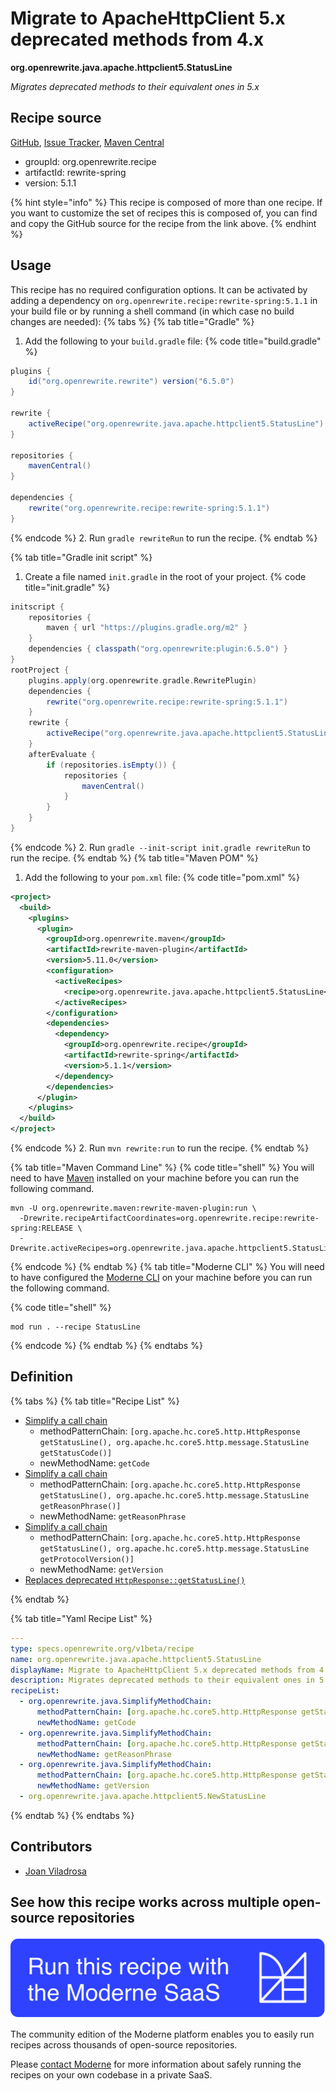 # Migrate to ApacheHttpClient 5.x deprecated methods from 4.x

**org.openrewrite.java.apache.httpclient5.StatusLine**

_Migrates deprecated methods to their equivalent ones in 5.x_

## Recipe source

[GitHub](https://github.com/openrewrite/rewrite-spring/blob/main/src/main/resources/META-INF/rewrite/apache-httpclient-5.yml), [Issue Tracker](https://github.com/openrewrite/rewrite-spring/issues), [Maven Central](https://central.sonatype.com/artifact/org.openrewrite.recipe/rewrite-spring/5.1.1/jar)

* groupId: org.openrewrite.recipe
* artifactId: rewrite-spring
* version: 5.1.1

{% hint style="info" %}
This recipe is composed of more than one recipe. If you want to customize the set of recipes this is composed of, you can find and copy the GitHub source for the recipe from the link above.
{% endhint %}

## Usage

This recipe has no required configuration options. It can be activated by adding a dependency on `org.openrewrite.recipe:rewrite-spring:5.1.1` in your build file or by running a shell command (in which case no build changes are needed): 
{% tabs %}
{% tab title="Gradle" %}
1. Add the following to your `build.gradle` file:
{% code title="build.gradle" %}
```groovy
plugins {
    id("org.openrewrite.rewrite") version("6.5.0")
}

rewrite {
    activeRecipe("org.openrewrite.java.apache.httpclient5.StatusLine")
}

repositories {
    mavenCentral()
}

dependencies {
    rewrite("org.openrewrite.recipe:rewrite-spring:5.1.1")
}
```
{% endcode %}
2. Run `gradle rewriteRun` to run the recipe.
{% endtab %}

{% tab title="Gradle init script" %}
1. Create a file named `init.gradle` in the root of your project.
{% code title="init.gradle" %}
```groovy
initscript {
    repositories {
        maven { url "https://plugins.gradle.org/m2" }
    }
    dependencies { classpath("org.openrewrite:plugin:6.5.0") }
}
rootProject {
    plugins.apply(org.openrewrite.gradle.RewritePlugin)
    dependencies {
        rewrite("org.openrewrite.recipe:rewrite-spring:5.1.1")
    }
    rewrite {
        activeRecipe("org.openrewrite.java.apache.httpclient5.StatusLine")
    }
    afterEvaluate {
        if (repositories.isEmpty()) {
            repositories {
                mavenCentral()
            }
        }
    }
}
```
{% endcode %}
2. Run `gradle --init-script init.gradle rewriteRun` to run the recipe.
{% endtab %}
{% tab title="Maven POM" %}
1. Add the following to your `pom.xml` file:
{% code title="pom.xml" %}
```xml
<project>
  <build>
    <plugins>
      <plugin>
        <groupId>org.openrewrite.maven</groupId>
        <artifactId>rewrite-maven-plugin</artifactId>
        <version>5.11.0</version>
        <configuration>
          <activeRecipes>
            <recipe>org.openrewrite.java.apache.httpclient5.StatusLine</recipe>
          </activeRecipes>
        </configuration>
        <dependencies>
          <dependency>
            <groupId>org.openrewrite.recipe</groupId>
            <artifactId>rewrite-spring</artifactId>
            <version>5.1.1</version>
          </dependency>
        </dependencies>
      </plugin>
    </plugins>
  </build>
</project>
```
{% endcode %}
2. Run `mvn rewrite:run` to run the recipe.
{% endtab %}

{% tab title="Maven Command Line" %}
{% code title="shell" %}
You will need to have [Maven](https://maven.apache.org/download.cgi) installed on your machine before you can run the following command.

```shell
mvn -U org.openrewrite.maven:rewrite-maven-plugin:run \
  -Drewrite.recipeArtifactCoordinates=org.openrewrite.recipe:rewrite-spring:RELEASE \
  -Drewrite.activeRecipes=org.openrewrite.java.apache.httpclient5.StatusLine
```
{% endcode %}
{% endtab %}
{% tab title="Moderne CLI" %}
You will need to have configured the [Moderne CLI](https://docs.moderne.io/moderne-cli/cli-intro) on your machine before you can run the following command.

{% code title="shell" %}
```shell
mod run . --recipe StatusLine
```
{% endcode %}
{% endtab %}
{% endtabs %}

## Definition

{% tabs %}
{% tab title="Recipe List" %}
* [Simplify a call chain](../../../java/simplifymethodchain.md)
  * methodPatternChain: `[org.apache.hc.core5.http.HttpResponse getStatusLine(), org.apache.hc.core5.http.message.StatusLine getStatusCode()]`
  * newMethodName: `getCode`
* [Simplify a call chain](../../../java/simplifymethodchain.md)
  * methodPatternChain: `[org.apache.hc.core5.http.HttpResponse getStatusLine(), org.apache.hc.core5.http.message.StatusLine getReasonPhrase()]`
  * newMethodName: `getReasonPhrase`
* [Simplify a call chain](../../../java/simplifymethodchain.md)
  * methodPatternChain: `[org.apache.hc.core5.http.HttpResponse getStatusLine(), org.apache.hc.core5.http.message.StatusLine getProtocolVersion()]`
  * newMethodName: `getVersion`
* [Replaces deprecated `HttpResponse::getStatusLine()`](../../../java/apache/httpclient5/newstatusline.md)

{% endtab %}

{% tab title="Yaml Recipe List" %}
```yaml
---
type: specs.openrewrite.org/v1beta/recipe
name: org.openrewrite.java.apache.httpclient5.StatusLine
displayName: Migrate to ApacheHttpClient 5.x deprecated methods from 4.x
description: Migrates deprecated methods to their equivalent ones in 5.x
recipeList:
  - org.openrewrite.java.SimplifyMethodChain:
      methodPatternChain: [org.apache.hc.core5.http.HttpResponse getStatusLine(), org.apache.hc.core5.http.message.StatusLine getStatusCode()]
      newMethodName: getCode
  - org.openrewrite.java.SimplifyMethodChain:
      methodPatternChain: [org.apache.hc.core5.http.HttpResponse getStatusLine(), org.apache.hc.core5.http.message.StatusLine getReasonPhrase()]
      newMethodName: getReasonPhrase
  - org.openrewrite.java.SimplifyMethodChain:
      methodPatternChain: [org.apache.hc.core5.http.HttpResponse getStatusLine(), org.apache.hc.core5.http.message.StatusLine getProtocolVersion()]
      newMethodName: getVersion
  - org.openrewrite.java.apache.httpclient5.NewStatusLine

```
{% endtab %}
{% endtabs %}

## Contributors
* [Joan Viladrosa](mailto:joan@moderne.io)


## See how this recipe works across multiple open-source repositories

[![Moderne Link Image](/.gitbook/assets/ModerneRecipeButton.png)](https://app.moderne.io/recipes/org.openrewrite.java.apache.httpclient5.StatusLine)

The community edition of the Moderne platform enables you to easily run recipes across thousands of open-source repositories.

Please [contact Moderne](https://moderne.io/product) for more information about safely running the recipes on your own codebase in a private SaaS.
